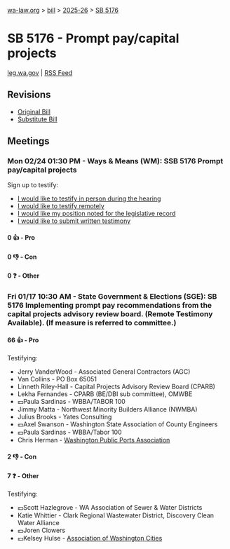 [wa-law.org](/) > [bill](/bill/) > [2025-26](/bill/2025-26/) > [SB 5176](/bill/2025-26/sb/5176/)

# SB 5176 - Prompt pay/capital projects
[leg.wa.gov](https://app.leg.wa.gov/billsummary?BillNumber=5176&Year=2025&Initiative=false) | [RSS Feed](./rss.xml)

## Revisions
* [Original Bill](1/)
* [Substitute Bill](S/)

## Meetings
### Mon 02/24 01:30 PM - Ways & Means (WM): SSB 5176 Prompt pay/capital projects
Sign up to testify:
* [I would like to testify in person during the hearing](https://app.leg.wa.gov/csi/Testifier/Add?chamber=House&mId=32887&aId=164862&caId=26106&tId=1)
* [I would like to testify remotely](https://app.leg.wa.gov/csi/Testifier/Add?chamber=House&mId=32887&aId=164862&caId=26106&tId=2)
* [I would like my position noted for the legislative record](https://app.leg.wa.gov/csi/Testifier/Add?chamber=House&mId=32887&aId=164862&caId=26106&tId=3)
* [I would like to submit written testimony](https://app.leg.wa.gov/csi/Testifier/Add?chamber=House&mId=32887&aId=164862&caId=26106&tId=4)

#### 0 👍 - Pro

#### 0 👎 - Con

#### 0 ❓ - Other

### Fri 01/17 10:30 AM - State Government & Elections (SGE): SB 5176 Implementing prompt pay recommendations from the capital projects advisory review board. (Remote Testimony Available). (If measure is referred to committee.)
#### 66 👍 - Pro
Testifying:
* Jerry VanderWood - Associated General Contractors (AGC)
* Van Collins - PO Box 65051
* Linneth Riley-Hall - Capital Projects Advisory Review Board (CPARB)
* Lekha Fernandes - CPARB (BE/DBI sub committee), OMWBE
* 💵Paula Sardinas - WBBA/TABOR 100
* Jimmy Matta - Northwest Minority Builders Alliance (NWMBA)
* Julius Brooks - Yates Consulting
* 💵Axel Swanson - Washington State Association of County Engineers
* 💵Paula Sardinas - WBBA/Tabor 100
* Chris Herman - [Washington Public Ports Association](/org/washington_public_ports_association/)

#### 2 👎 - Con

#### 7 ❓ - Other
Testifying:
* 💵Scott Hazlegrove - WA Association of Sewer & Water Districts
* Katie Whittier - Clark Regional Wastewater District, Discovery Clean Water Alliance
* 💵Joren Clowers
* 💵Kelsey Hulse - [Association of Washington Cities](/org/association_of_washington_cities/)
